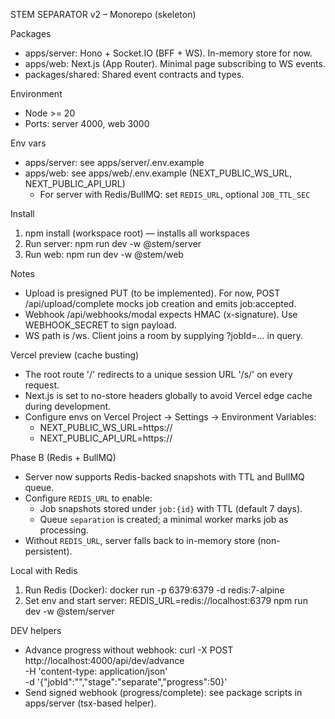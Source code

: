 STEM SEPARATOR v2 – Monorepo (skeleton)

Packages
- apps/server: Hono + Socket.IO (BFF + WS). In-memory store for now.
- apps/web: Next.js (App Router). Minimal page subscribing to WS events.
- packages/shared: Shared event contracts and types.

Environment
- Node >= 20
- Ports: server 4000, web 3000

Env vars
- apps/server: see apps/server/.env.example
- apps/web: see apps/web/.env.example (NEXT_PUBLIC_WS_URL, NEXT_PUBLIC_API_URL)
  - For server with Redis/BullMQ: set `REDIS_URL`, optional `JOB_TTL_SEC`

Install
1) npm install (workspace root) — installs all workspaces
2) Run server: npm run dev -w @stem/server
3) Run web:    npm run dev -w @stem/web

Notes
- Upload is presigned PUT (to be implemented). For now, POST /api/upload/complete mocks job creation and emits job:accepted.
- Webhook /api/webhooks/modal expects HMAC (x-signature). Use WEBHOOK_SECRET to sign payload.
- WS path is /ws. Client joins a room by supplying ?jobId=... in query.

Vercel preview (cache busting)
- The root route '/' redirects to a unique session URL '/s/<random>' on every request.
- Next.js is set to no-store headers globally to avoid Vercel edge cache during development.
- Configure envs on Vercel Project → Settings → Environment Variables:
  - NEXT_PUBLIC_WS_URL=https://<your-server-domain>
  - NEXT_PUBLIC_API_URL=https://<your-server-domain>

Phase B (Redis + BullMQ)
- Server now supports Redis-backed snapshots with TTL and BullMQ queue.
- Configure `REDIS_URL` to enable:
  - Job snapshots stored under `job:{id}` with TTL (default 7 days).
  - Queue `separation` is created; a minimal worker marks job as processing.
- Without `REDIS_URL`, server falls back to in-memory store (non-persistent).

Local with Redis
1) Run Redis (Docker):
   docker run -p 6379:6379 -d redis:7-alpine
2) Set env and start server:
   REDIS_URL=redis://localhost:6379 npm run dev -w @stem/server


DEV helpers
- Advance progress without webhook:
  curl -X POST http://localhost:4000/api/dev/advance \
    -H 'content-type: application/json' \
    -d '{"jobId":"<ID>","stage":"separate","progress":50}'
- Send signed webhook (progress/complete): see package scripts in apps/server (tsx-based helper).
